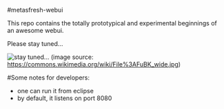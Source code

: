 #metasfresh-webui

This repo contains the totally prototypical and experimental beginnings of an awesome webui.

Please stay tuned...

![stay tuned...](https://upload.wikimedia.org/wikipedia/commons/0/0b/FuBK_wide.jpg)
(image source: https://commons.wikimedia.org/wiki/File%3AFuBK_wide.jpg)


#Some notes for developers:

* one can run it from eclipse
* by default, it listens on port 8080
